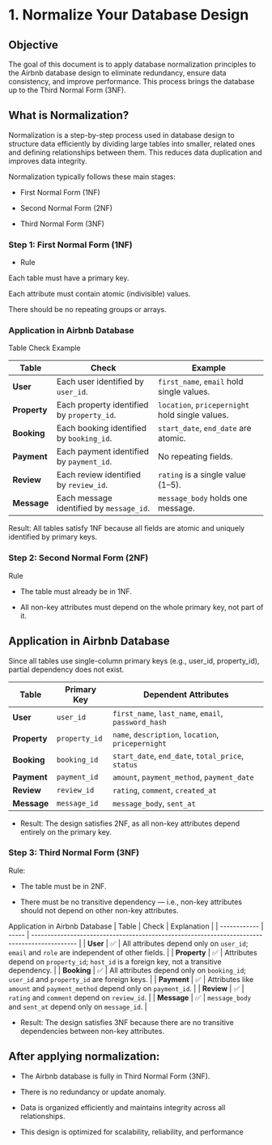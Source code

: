 # 1. Normalize Your Database Design
## Objective

The goal of this document is to apply database normalization principles to the Airbnb database design to eliminate redundancy, ensure data consistency, and improve performance.
This process brings the database up to the Third Normal Form (3NF).

## What is Normalization?

Normalization is a step-by-step process used in database design to structure data efficiently by dividing large tables into smaller, related ones and defining relationships between them.
This reduces data duplication and improves data integrity.

Normalization typically follows these main stages:

- First Normal Form (1NF)

- Second Normal Form (2NF)

- Third Normal Form (3NF)

### Step 1: First Normal Form (1NF)
  - Rule

Each table must have a primary key.

Each attribute must contain atomic (indivisible) values.

There should be no repeating groups or arrays.

### Application in Airbnb Database

Table	Check	Example

| Table        | Check                                      | Example                                         |
| ------------ | ------------------------------------------ | ----------------------------------------------- |
| **User**     | Each user identified by `user_id`.         | `first_name`, `email` hold single values.       |
| **Property** | Each property identified by `property_id`. | `location`, `pricepernight` hold single values. |
| **Booking**  | Each booking identified by `booking_id`.   | `start_date`, `end_date` are atomic.            |
| **Payment**  | Each payment identified by `payment_id`.   | No repeating fields.                            |
| **Review**   | Each review identified by `review_id`.     | `rating` is a single value (1–5).               |
| **Message**  | Each message identified by `message_id`.   | `message_body` holds one message.               |


 Result: All tables satisfy 1NF because all fields are atomic and uniquely identified by primary keys.

### Step 2: Second Normal Form (2NF)
 Rule

- The table must already be in 1NF.

- All non-key attributes must depend on the whole primary key, not part of it.

## Application in Airbnb Database

Since all tables use single-column primary keys (e.g., user_id, property_id), partial dependency does not exist.

| Table        | Primary Key   | Dependent Attributes                                |
| ------------ | ------------- | --------------------------------------------------- |
| **User**     | `user_id`     | `first_name`, `last_name`, `email`, `password_hash` |
| **Property** | `property_id` | `name`, `description`, `location`, `pricepernight`  |
| **Booking**  | `booking_id`  | `start_date`, `end_date`, `total_price`, `status`   |
| **Payment**  | `payment_id`  | `amount`, `payment_method`, `payment_date`          |
| **Review**   | `review_id`   | `rating`, `comment`, `created_at`                   |
| **Message**  | `message_id`  | `message_body`, `sent_at`                           |


 - Result: The design satisfies 2NF, as all non-key attributes depend entirely on the primary key.

### Step 3: Third Normal Form (3NF)
Rule:

- The table must be in 2NF.

- There must be no transitive dependency — i.e., non-key attributes should not depend on other non-key attributes.

 Application in Airbnb Database
| Table        | Check | Explanation                                                                                  |
| ------------ | ----- | -------------------------------------------------------------------------------------------- |
| **User**     | ✅     | All attributes depend only on `user_id`; `email` and `role` are independent of other fields. |
| **Property** | ✅     | Attributes depend on `property_id`; `host_id` is a foreign key, not a transitive dependency. |
| **Booking**  | ✅     | All attributes depend only on `booking_id`; `user_id` and `property_id` are foreign keys.    |
| **Payment**  | ✅     | Attributes like `amount` and `payment_method` depend only on `payment_id`.                   |
| **Review**   | ✅     | `rating` and `comment` depend on `review_id`.                                                |
| **Message**  | ✅     | `message_body` and `sent_at` depend only on `message_id`.                                    |


- Result: The design satisfies 3NF because there are no transitive dependencies between non-key attributes.


## After applying normalization:

- The Airbnb database is fully in Third Normal Form (3NF).

- There is no redundancy or update anomaly.

- Data is organized efficiently and maintains integrity across all relationships.

- This design is optimized for scalability, reliability, and performance
